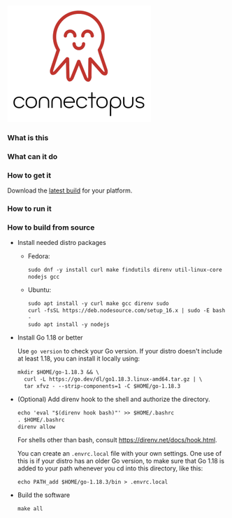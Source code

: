![Connectopus](./docs/logo.png)

### What is this

### What can it do

### How to get it

Download the [latest build](https://github.com/ghjm/connectopus/releases/tag/latest) for your platform.

### How to run it

### How to build from source

* Install needed distro packages
    * Fedora:
      ```
      sudo dnf -y install curl make findutils direnv util-linux-core nodejs gcc
      ```
    * Ubuntu:
      ```
      sudo apt install -y curl make gcc direnv sudo
      curl -fsSL https://deb.nodesource.com/setup_16.x | sudo -E bash -
      sudo apt install -y nodejs
      ```

* Install Go 1.18 or better

  Use `go version` to check your Go version.  If your distro doesn't include at least 1.18, you can install it locally using:
  ```
  mkdir $HOME/go-1.18.3 && \
    curl -L https://go.dev/dl/go1.18.3.linux-amd64.tar.gz | \
    tar xfvz - --strip-components=1 -C $HOME/go-1.18.3
  ```

* (Optional) Add direnv hook to the shell and authorize the directory.    
  ```
  echo 'eval "$(direnv hook bash)"' >> $HOME/.bashrc
  . $HOME/.bashrc
  direnv allow
  ```
  For shells other than bash, consult https://direnv.net/docs/hook.html.
   
  You can create an `.envrc.local` file with your own settings.  One use of this is if your distro has an older Go version, to make sure that Go 1.18 is added to your path whenever you cd into this directory, like this:
  ```
  echo PATH_add $HOME/go-1.18.3/bin > .envrc.local
  ```

* Build the software
  ```
  make all
  ```

